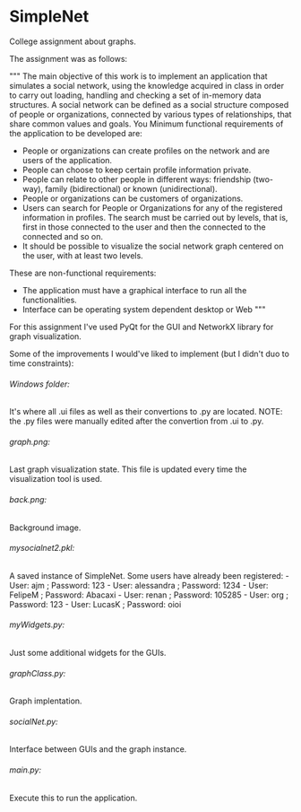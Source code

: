 # SimpleNet
College assignment about graphs. 

The assignment was as follows:

"""
The main objective of this work is to implement an application that simulates a social network,
using the knowledge acquired in class in order to carry out loading, handling and
checking a set of in-memory data structures.
A social network can be defined as a social structure composed of people or
organizations, connected by various types of relationships, that share common values and goals. You
Minimum functional requirements of the application to be developed are:
+ People or organizations can create profiles on the network and are users of the application.
+ People can choose to keep certain profile information private.
+ People can relate to other people in different ways: friendship (two-way),
family (bidirectional) or known (unidirectional).
+ People or organizations can be customers of organizations.
+ Users can search for People or Organizations for any of the registered information
in profiles. The search must be carried out by levels, that is, first in those connected to the user
and then the connected to the connected and so on.
+ It should be possible to visualize the social network graph centered on the user, with at least two levels.

These are non-functional requirements:
+ The application must have a graphical interface to run all the functionalities.
+ Interface can be operating system dependent desktop or Web
"""

For this assignment I've used PyQt for the GUI and NetworkX library for graph visualization.

Some of the improvements I would've liked to implement (but I didn't duo to time constraints):


###### Windows folder:
It's where all .ui files as well as their convertions to .py are located. NOTE: the .py files were manually edited after the convertion from .ui to .py. 

###### graph.png:
Last graph visualization state. This file is updated every time the visualization tool is used. 

###### back.png:
Background image.

###### mysocialnet2.pkl:
A saved instance of SimpleNet. Some users have already been registered:
    - User: ajm ; Password: 123
    - User: alessandra ; Password: 1234
    - User: FelipeM ; Password: Abacaxi
    - User: renan ; Password: 105285
    - User: org ; Password: 123
    - User: LucasK ; Password: oioi
 
 
###### myWidgets.py:
Just some additional widgets for the GUIs.

###### graphClass.py:
Graph implentation.

###### socialNet.py:
Interface between GUIs and the graph instance.

###### main.py:
Execute this to run the application. 


